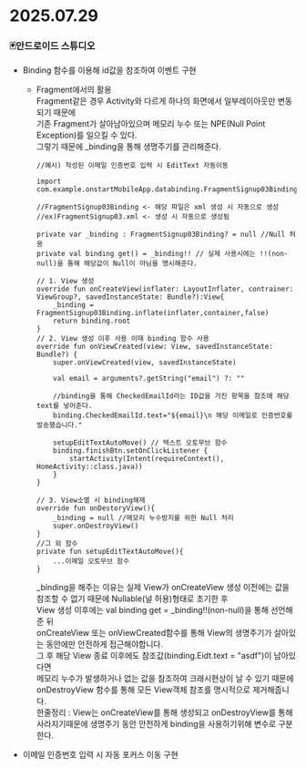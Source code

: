 # 2025.07.29
### 🃏안드로이드 스튜디오

- Binding 함수를 이용해 id값을 참조하여 이벤트 구현
  - Fragment에서의 활용
        <BR>Fragment같은 경우 Activity와 다르게 하나의 화면에서 일부레이아웃만 변동되기 때문에<br/>
        기존 Fragment가 살아남아있으며 메모리 누수 또는 NPE(Null Point Exception)를 일으킬 수 있다.<br>
        그렇기 때문에 _binding을 통해 생명주기를 관리해준다.
        
        //예시) 작성된 이메일 인증번호 입력 시 EditText 자동이동

        import com.example.onstartMobileApp.databinding.FragmentSignup03Binding

        //FragmentSignup03Binding <- 해당 파일은 xml 생성 시 자동으로 생성 
        //ex)FragmentSignup03.xml <- 생성 시 자동으로 생성됨

        private var _binding : FragmentSignup03Binding? = null //Null 허용
        private val binding get() = _binding!! // 실제 사용시에는 !!(non-null)을 통해 해당값이 Null이 아님을 명시해준다.
        
        // 1. View 생성
        override fun onCreateView(inflater: LayoutInflater, contrainer: ViewGroup?, savedInstanceState: Bundle?):View{
            _binding = FragmentSignup03Binding.inflate(inflater,container,false)
            return binding.root
        }
        // 2. View 생성 이후 사용 이때 binding 함수 사용
        override fun onViewCreated(view: View, savedInstanceState: Bundle?) {
            super.onViewCreated(view, savedInstanceState)

            val email = arguments?.getString("email") ?: ""

            //binding을 통해 CheckedEmailId라는 ID값을 가진 항목을 참조에 해당 text를 넣어준다.
            binding.CheckedEmailId.text="${email}\n 해당 이메일로 인증번호를 발송했습니다."

            setupEditTextAutoMove() // 텍스트 오토무브 함수
            binding.finishBtn.setOnClickListener {
                startActivity(Intent(requireContext(), HomeActivity::class.java))
            }
        }

        // 3. View소멸 시 binding해제
        override fun onDestoryView(){
            _binding = null //메모리 누수방지를 위한 Null 처리
            super.onDestroyView()
        }
        //그 외 함수
        private fun setupEditTextAutoMove(){
            ...이메일 오토무브 함수
        }
        
    _binding을 해주는 이유는 실제 View가 onCreateView 생성 이전에는 값을 참조할 수 없기 때문에 Nullable(널 허용)형태로 초기한 후<br>
    View 생성 이후에는  val binding get = _binding!!(non-null)을 통해 선언해준 뒤 <br/>onCreateView 또는 onViewCreated함수를 통해 View의 생명주기가 살아있는 동안에만 안전하게 접근해야합니다.<br/>그 후 해당 View 종료 이후에도 참조값(binding.Eidt.text = "asdf")이 남아있다면<br/>메모리 누수가 발생하거나 없는 값을 참조하여 크래시현상이 날 수 있기 때문에 onDestroyView 함수를 통해 모든 View객체 참조를 명시적으로 제거해줍니다.
    <br/>한줄정리 : View는 onCreateView를 통해 생성되고 onDestroyView를 통해 사라지기때문에 생명주기 동안 안전하게 binding을 사용하기위해 변수로 구분한다.
        
    
- 이메일 인증번호 입력 시 자동 포커스 이동 구현

